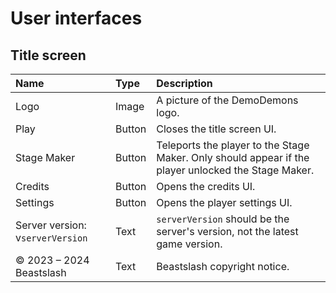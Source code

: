 # User interfaces
## Title screen
<table>
  <thead>
    <tr>
      <th align="left">Name</th>
      <th align="left">Type</th>
      <th align="left">Description</th>
    </tr>
  </thead>
  <tbody>
    <tr>
      <td>Logo</td>
      <td>Image</td>
      <td>A picture of the DemoDemons logo.</td>
    </tr>
    <tr>
      <td>Play</td>
      <td>Button</td>
      <td>Closes the title screen UI.</td>
    </tr>
    <tr>
      <td>Stage Maker</td>
      <td>Button</td>
      <td>Teleports the player to the Stage Maker. Only should appear if the player unlocked the Stage Maker.</td>
    </tr>
    <tr>
      <td>Credits</td>
      <td>Button</td>
      <td>Opens the credits UI.</td>
    </tr>
    <tr>
      <td>Settings</td>
      <td>Button</td>
      <td>Opens the player settings UI.</td>
    </tr>
    <tr>
      <td>Server version: v<code>serverVersion</code></td>
      <td>Text</td>
      <td><code>serverVersion</code> should be the server's version, not the latest game version.</td>
    </tr>
    <tr>
      <td>© 2023 – 2024 Beastslash</td>
      <td>Text</td>
      <td>Beastslash copyright notice.</td>
    </tr>
  </tbody>
</table>
